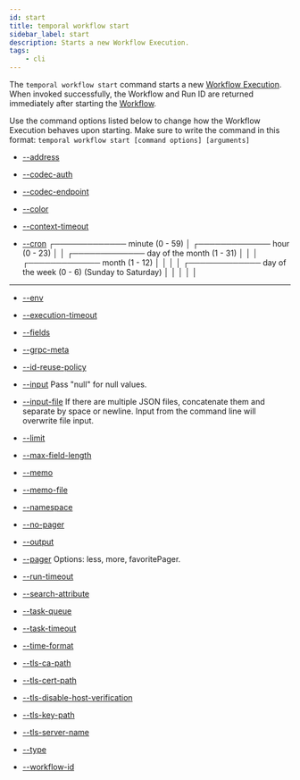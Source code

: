```yaml
---
id: start
title: temporal workflow start
sidebar_label: start
description: Starts a new Workflow Execution.
tags:
	- cli
---
```



The `temporal workflow start` command starts a new [Workflow Execution](/concepts/what-is-a-workflow-execution).
When invoked successfully, the Workflow and Run ID are returned immediately after starting the [Workflow](/concepts/what-is-a-workflow).

Use the command options listed below to change how the Workflow Execution behaves upon starting.
Make sure to write the command in this format:
`temporal workflow start [command options] [arguments]`

- [--address](/cmd-options/address)

- [--codec-auth](/cmd-options/codec-auth)

- [--codec-endpoint](/cmd-options/codec-endpoint)

- [--color](/cmd-options/color)

- [--context-timeout](/cmd-options/context-timeout)

- [--cron](/cmd-options/cron)
┌───────────── minute (0 - 59)
│ ┌───────────── hour (0 - 23)
│ │ ┌───────────── day of the month (1 - 31)
│ │ │ ┌───────────── month (1 - 12)
│ │ │ │ ┌───────────── day of the week (0 - 6) (Sunday to Saturday)
│ │ │ │ │
* * * * *

- [--env](/cmd-options/env)

- [--execution-timeout](/cmd-options/execution-timeout)

- [--fields](/cmd-options/fields)

- [--grpc-meta](/cmd-options/grpc-meta)

- [--id-reuse-policy](/cmd-options/id-reuse-policy)

- [--input](/cmd-options/input)
Pass "null" for null values.

- [--input-file](/cmd-options/input-file)
If there are multiple JSON files, concatenate them and separate by space or newline.
Input from the command line will overwrite file input.

- [--limit](/cmd-options/limit)

- [--max-field-length](/cmd-options/max-field-length)

- [--memo](/cmd-options/memo)

- [--memo-file](/cmd-options/memo-file)

- [--namespace](/cmd-options/namespace)

- [--no-pager](/cmd-options/no-pager)

- [--output](/cmd-options/output)

- [--pager](/cmd-options/pager)
Options: less, more, favoritePager.

- [--run-timeout](/cmd-options/run-timeout)

- [--search-attribute](/cmd-options/search-attribute)

- [--task-queue](/cmd-options/task-queue)

- [--task-timeout](/cmd-options/task-timeout)

- [--time-format](/cmd-options/time-format)

- [--tls-ca-path](/cmd-options/tls-ca-path)

- [--tls-cert-path](/cmd-options/tls-cert-path)

- [--tls-disable-host-verification](/cmd-options/tls-disable-host-verification)

- [--tls-key-path](/cmd-options/tls-key-path)

- [--tls-server-name](/cmd-options/tls-server-name)

- [--type](/cmd-options/type)

- [--workflow-id](/cmd-options/workflow-id)

